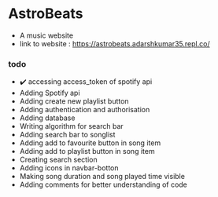 # AstroBeats
* A music website
* link to website : https://astrobeats.adarshkumar35.repl.co/

### todo
* ✔️ accessing access_token of spotify api
* Adding Spotify api
* Adding create new playlist button
* Adding authentication and authorisation
* Adding database
* Writing algorithm for search bar
* Adding search bar to songlist
* Adding add to favourite button in song item
* Adding add to playlist button in song item
* Creating search section
* Adding icons in navbar-botton
* Making song duration and song played time visible
* Adding comments for better understanding of code
